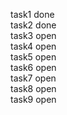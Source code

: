 task1 done <br>
task2 done <br>
task3 open <br>
task4 open <br>
task5 open <br>
task6 open <br>
task7 open <br>
task8 open <br>
task9 open <br>
